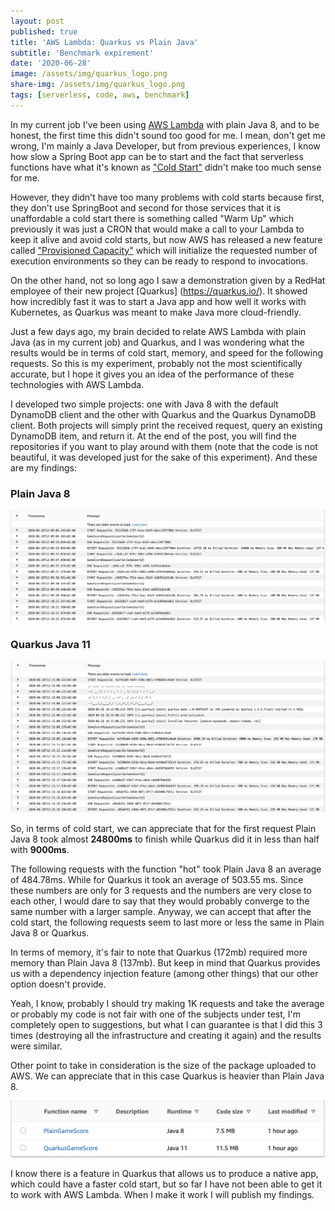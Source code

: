 ```yaml
---
layout: post
published: true
title: 'AWS Lambda: Quarkus vs Plain Java'
subtitle: 'Benchmark expirement'
date: '2020-06-28'
image: /assets/img/quarkus_logo.png
share-img: /assets/img/quarkus_logo.png
tags: [serverless, code, aws, benchmark]
---
```


In my current job I've been using [AWS Lambda](https://aws.amazon.com/es/lambda/) with plain Java 8, and to be honest, the first time this didn't sound too good for me. I mean, don't get me wrong, I'm mainly a Java Developer, but from previous experiences, I know how slow a Spring Boot app can be to start and the fact that serverless functions have what it's known as ["Cold Start"](https://en.wikipedia.org/wiki/Cold_start_(computing)) didn't make too much sense for me.

However, they didn't have too many problems with cold starts because first, they don't use SpringBoot and second for those services that it is unaffordable a cold start there is something called "Warm Up" which previously it was just a CRON that would make a call to your Lambda to keep it alive and avoid cold starts, but now AWS has released a new feature called ["Provisioned Capacity"](https://aws.amazon.com/blogs/compute/new-for-aws-lambda-predictable-start-up-times-with-provisioned-concurrency/) which will initialize the requested number of execution environments so they can be ready to respond to invocations.

On the other hand, not so long ago I saw a demonstration given by a RedHat employee of their new project [Quarkus] (https://quarkus.io/). It showed how incredibly fast it was to start a Java app and how well it works with Kubernetes, as Quarkus was meant to make Java more cloud-friendly.

Just a few days ago, my brain decided to relate AWS Lambda with plain Java (as in my current job) and Quarkus, and I was wondering what the results would be in terms of cold start, memory, and speed for the following requests. So this is my experiment, probably not the most scientifically accurate, but I hope it gives you an idea of ​​the performance of these technologies with AWS Lambda.

I developed two simple projects: one with Java 8 with the default DynamoDB client and the other with Quarkus and the Quarkus DynamoDB client. Both projects will simply print the received request, query an existing DynamoDB item, and return it. At the end of the post, you will find the repositories if you want to play around with them (note that the code is not beautiful, it was developed just for the sake of this experiment). And these are my findings:

### Plain Java 8

![Java8LambdaCloudwatch](/assets/img/java-lambda-cloudwatch.png)

### Quarkus Java 11

![Java8LambdaCloudwatch](/assets/img/quarkus-lambda-cloudwatch.png)

So, in terms of cold start, we can appreciate that for the first request Plain Java 8 took almost **24800ms** to finish while Quarkus did it in less than half with **9000ms**.

The following requests with the function "hot" took Plain Java 8 an average of 484.78ms. While for Quarkus it took an average of 503.55 ms. Since these numbers are only for 3 requests and the numbers are very close to each other, I would dare to say that they would probably converge to the same number with a larger sample. Anyway, we can accept that after the cold start, the following requests seem to last more or less the same in Plain Java 8 or Quarkus.

In terms of memory, it's fair to note that Quarkus (172mb) required more memory than Plain Java 8 (137mb). But keep in mind that Quarkus provides us with a dependency injection feature (among other things) that our other option doesn't provide.

Yeah, I know, probably I should try making 1K requests and take the average or probably my code is not fair with one of the subjects under test, I'm completely open to suggestions, but what I can guarantee is that I did this 3 times (destroying all the infrastructure and creating it again) and the results were similar.

Other point to take in consideration is the size of the package uploaded to AWS. We can appreciate that in this case Quarkus is heavier than Plain Java 8.

![PackageSizeOfLambdaFunctions](/assets/img/aws-lambdas-details.png)

I know there is a feature in Quarkus that allows us to produce a native app, which could have a faster cold start, but so far I have not been able to get it to work with AWS Lambda. When I make it work I will publish my findings.